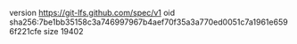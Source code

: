 version https://git-lfs.github.com/spec/v1
oid sha256:7be1bb35158c3a746997967b4aef70f35a3a770ed0051c7a1961e6596f221cfe
size 19402

